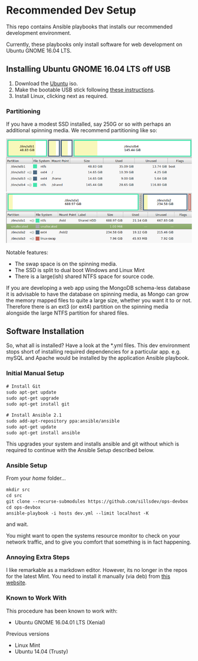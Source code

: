 # Recommended Dev Setup #

This repo contains Ansible playbooks that installs our recommended development environment.

Currently, these playbooks only install software for web development on  Ubuntu GNOME 16.04 LTS.

## Installing Ubuntu GNOME 16.04 LTS off USB ##
1. Download the [Ubuntu](https://ubuntugnome.org/download/) iso.
2. Make the bootable USB stick following [these instructions](http://community.linuxmint.com/tutorial/view/744).
3. Install Linux, clicking next as required.

### Partitioning ###

If you have a modest SSD installed, say 250G or so with perhaps an additional spinning media.  We recommend partitioning like so:

![SSD Partitioning](docs/ssd.png?raw=true) 
![HDD Partitioning](docs/hdd.png?raw=true)

Notable features:

* The swap space is on the spinning media.
* The SSD is split to dual boot Windows and Linux Mint
* There is a large(ish) shared NTFS space for source code.

If you are developing a web app using the MongoDB schema-less database it is advisable to have the database on spinning media, as Mongo can grow the memory mapped files to quite a large size, whether you want it to or not.  Therefore there is an ext3 (or ext4) partition on the spinning media alongside the large NTFS partition for shared files.

## Software Installation ##

So, what all is installed?  Have a look at the *.yml files.  This dev environment stops short of installing required dependencies for a particular app.  e.g. mySQL and Apache would be installed by the application Ansible playbook.

### Initial Manual Setup ###

````
# Install Git
sudo apt-get update
sudo apt-get upgrade
sudo apt-get install git
````

````
# Install Ansible 2.1
sudo add-apt-repository ppa:ansible/ansible
sudo apt-get update
sudo apt-get install ansible
````

This upgrades your system and installs ansible and git without which is required to continue with the Ansible Setup described below.

### Ansible Setup ###

From your *home* folder...

````
mkdir src
cd src
git clone --recurse-submodules https://github.com/sillsdev/ops-devbox
cd ops-devbox
ansible-playbook -i hosts dev.yml --limit localhost -K
````

and wait.

You might want to open the systems resource monitor to check on your network traffic, and to give you comfort that something is in fact happening.

### Annoying Extra Steps ###

I like remarkable as a markdown editor.  However, its no longer in the repos for the latest Mint.  You need to install it manually (via deb) from [this website](http://remarkableapp.github.io/).

### Known to Work With ###

This procedure has been known to work with:
- Ubuntu GNOME 16.04.01 LTS (Xenial)

Previous versions
- Linux Mint
- Ubuntu 14.04 (Trusty)
